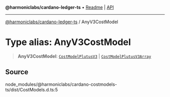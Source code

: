 **@harmoniclabs/cardano-ledger-ts** • [Readme](../Introduction) \| [API](../globals)

***

[@harmoniclabs/cardano-ledger-ts](../Introduction) / AnyV3CostModel

# Type alias: AnyV3CostModel

> **AnyV3CostModel**: [`CostModelPlutusV3`](../interfaces/CostModelPlutusV3) \| [`CostModelPlutusV3Array`](CostModelPlutusV3Array)

## Source

node\_modules/@harmoniclabs/cardano-costmodels-ts/dist/CostModels.d.ts:5

